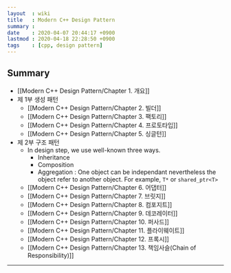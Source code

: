 ```yaml
---
layout  : wiki
title   : Modern C++ Design Pattern
summary : 
date    : 2020-04-07 20:44:17 +0900
lastmod : 2020-04-18 22:28:50 +0900
tags    : [cpp, design pattern]
---
```


## Summary
 * [[Modern C++ Design Pattern/Chapter 1. 개요]]
 * 제 1부 생성 패턴
   * [[Modern C++ Design Pattern/Chapter 2. 빌더]]
   * [[Modern C++ Design Pattern/Chapter 3. 팩토리]]
   * [[Modern C++ Design Pattern/Chapter 4. 프로토타입]]
   * [[Modern C++ Design Pattern/Chapter 5. 싱글턴]]
 * 제 2부 구조 패턴
    - In design step, we use well-known three ways.
      - Inheritance
      - Composition
      - Aggregation : One object can be independant nevertheless the  object refer to another object. For example, `T*` or `shared_ptr<T>`
   * [[Modern C++ Design Pattern/Chapter 6. 어댑터]]
   * [[Modern C++ Design Pattern/Chapter 7. 브릿지]]
   * [[Modern C++ Design Pattern/Chapter 8. 컴포지트]]
   * [[Modern C++ Design Pattern/Chapter 9. 데코레이터]]
   * [[Modern C++ Design Pattern/Chapter 10. 퍼사드]]
   * [[Modern C++ Design Pattern/Chapter 11. 플라이웨이트]]
   * [[Modern C++ Design Pattern/Chapter 12. 프록시]]
   * [[Modern C++ Design Pattern/Chapter 13. 책임사슬(Chain of Responsibility)]]

---
